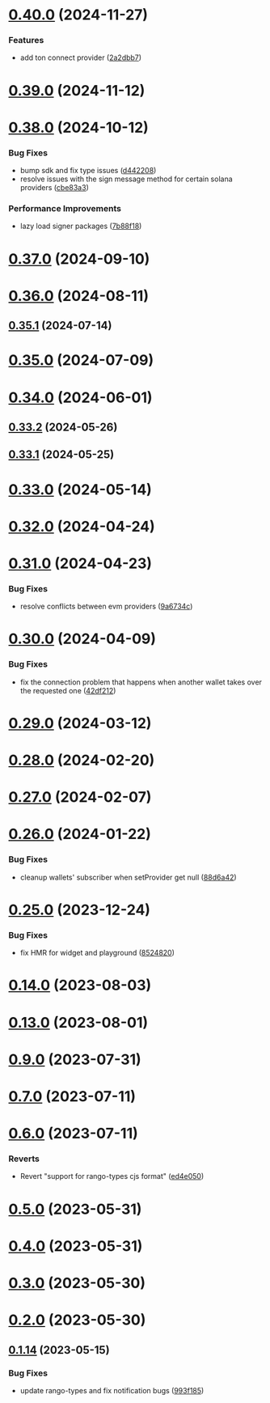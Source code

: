 # [0.40.0](https://github.com/rango-exchange/rango-client/compare/provider-coinbase@0.39.0...provider-coinbase@0.40.0) (2024-11-27)


### Features

* add ton connect provider ([2a2dbb7](https://github.com/rango-exchange/rango-client/commit/2a2dbb79022263f19446ced49d298e04d63f927f))



# [0.39.0](https://github.com/rango-exchange/rango-client/compare/provider-coinbase@0.38.0...provider-coinbase@0.39.0) (2024-11-12)



# [0.38.0](https://github.com/rango-exchange/rango-client/compare/provider-coinbase@0.37.0...provider-coinbase@0.38.0) (2024-10-12)


### Bug Fixes

* bump sdk and fix type issues ([d442208](https://github.com/rango-exchange/rango-client/commit/d4422083bf5dd27d5f509ce1db7f9560d05428c8))
* resolve issues with the sign message method for certain solana providers ([cbe83a3](https://github.com/rango-exchange/rango-client/commit/cbe83a3da8b48560b206fc2a7fa7cf062cdeaa23))


### Performance Improvements

* lazy load signer packages ([7b88f18](https://github.com/rango-exchange/rango-client/commit/7b88f1834f7b29b4b81ab6c81a07bb88e8ccf55c))



# [0.37.0](https://github.com/rango-exchange/rango-client/compare/provider-coinbase@0.36.0...provider-coinbase@0.37.0) (2024-09-10)



# [0.36.0](https://github.com/rango-exchange/rango-client/compare/provider-coinbase@0.35.1...provider-coinbase@0.36.0) (2024-08-11)



## [0.35.1](https://github.com/rango-exchange/rango-client/compare/provider-coinbase@0.35.0...provider-coinbase@0.35.1) (2024-07-14)



# [0.35.0](https://github.com/rango-exchange/rango-client/compare/provider-coinbase@0.33.2...provider-coinbase@0.35.0) (2024-07-09)



# [0.34.0](https://github.com/rango-exchange/rango-client/compare/provider-coinbase@0.33.2...provider-coinbase@0.34.0) (2024-06-01)



## [0.33.2](https://github.com/rango-exchange/rango-client/compare/provider-coinbase@0.33.1...provider-coinbase@0.33.2) (2024-05-26)



## [0.33.1](https://github.com/rango-exchange/rango-client/compare/provider-coinbase@0.33.0...provider-coinbase@0.33.1) (2024-05-25)



# [0.33.0](https://github.com/rango-exchange/rango-client/compare/provider-coinbase@0.32.0...provider-coinbase@0.33.0) (2024-05-14)



# [0.32.0](https://github.com/rango-exchange/rango-client/compare/provider-coinbase@0.31.0...provider-coinbase@0.32.0) (2024-04-24)



# [0.31.0](https://github.com/rango-exchange/rango-client/compare/provider-coinbase@0.30.0...provider-coinbase@0.31.0) (2024-04-23)


### Bug Fixes

* resolve conflicts between evm providers ([9a6734c](https://github.com/rango-exchange/rango-client/commit/9a6734cf1537bf0504cf9058d4d775313a9e8e80))



# [0.30.0](https://github.com/rango-exchange/rango-client/compare/provider-coinbase@0.29.0...provider-coinbase@0.30.0) (2024-04-09)


### Bug Fixes

* fix the connection problem that happens when another wallet takes over the requested one ([42df212](https://github.com/rango-exchange/rango-client/commit/42df2120aadd84c95045b0bf76844c19305fb59a))



# [0.29.0](https://github.com/rango-exchange/rango-client/compare/provider-coinbase@0.28.0...provider-coinbase@0.29.0) (2024-03-12)



# [0.28.0](https://github.com/rango-exchange/rango-client/compare/provider-coinbase@0.27.0...provider-coinbase@0.28.0) (2024-02-20)



# [0.27.0](https://github.com/rango-exchange/rango-client/compare/provider-coinbase@0.26.0...provider-coinbase@0.27.0) (2024-02-07)



# [0.26.0](https://github.com/rango-exchange/rango-client/compare/provider-coinbase@0.25.0...provider-coinbase@0.26.0) (2024-01-22)


### Bug Fixes

* cleanup wallets' subscriber when setProvider get null ([88d6a42](https://github.com/rango-exchange/rango-client/commit/88d6a423c49b34b3d9ff567e22df36c3b009bb76))



# [0.25.0](https://github.com/rango-exchange/rango-client/compare/provider-coinbase@0.23.0...provider-coinbase@0.25.0) (2023-12-24)


### Bug Fixes

* fix HMR for widget and playground ([8524820](https://github.com/rango-exchange/rango-client/commit/8524820f10cf0b8921f3db0c4f620ff98daa4103))



# [0.14.0](https://github.com/rango-exchange/rango-client/compare/provider-coinbase@0.13.0...provider-coinbase@0.14.0) (2023-08-03)



# [0.13.0](https://github.com/rango-exchange/rango-client/compare/provider-coinbase@0.12.0...provider-coinbase@0.13.0) (2023-08-01)



# [0.9.0](https://github.com/rango-exchange/rango-client/compare/provider-coinbase@0.8.0...provider-coinbase@0.9.0) (2023-07-31)



# [0.7.0](https://github.com/rango-exchange/rango-client/compare/provider-coinbase@0.6.0...provider-coinbase@0.7.0) (2023-07-11)



# [0.6.0](https://github.com/rango-exchange/rango-client/compare/provider-coinbase@0.5.0...provider-coinbase@0.6.0) (2023-07-11)


### Reverts

* Revert "support for rango-types cjs format" ([ed4e050](https://github.com/rango-exchange/rango-client/commit/ed4e050bfc0dcde7aeffa6b0d73b02080a5721eb))



# [0.5.0](https://github.com/rango-exchange/rango-client/compare/provider-coinbase@0.4.0...provider-coinbase@0.5.0) (2023-05-31)



# [0.4.0](https://github.com/rango-exchange/rango-client/compare/provider-coinbase@0.3.0...provider-coinbase@0.4.0) (2023-05-31)



# [0.3.0](https://github.com/rango-exchange/rango-client/compare/provider-coinbase@0.2.0...provider-coinbase@0.3.0) (2023-05-30)



# [0.2.0](https://github.com/rango-exchange/rango-client/compare/provider-coinbase@0.1.15...provider-coinbase@0.2.0) (2023-05-30)



## [0.1.14](https://github.com/rango-exchange/rango-client/compare/provider-coinbase@0.1.13...provider-coinbase@0.1.14) (2023-05-15)


### Bug Fixes

* update rango-types and fix notification bugs ([993f185](https://github.com/rango-exchange/rango-client/commit/993f185e0b8c5e5e15a2c65ba2d85d1f9c8daa90))



